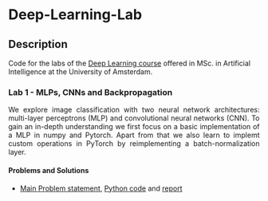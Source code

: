# Deep-Learning-Lab

## Description

Code for the labs of the [Deep Learning course](https://uvadlc.github.io/) offered in MSc. in Artificial Intelligence at the University of Amsterdam.

### Lab 1 - MLPs, CNNs and Backpropagation
<p align="justify">
We explore image classification with two neural network architectures: multi-layer perceptrons (MLP) and convolutional neural networks (CNN). To gain an in-depth understanding we first focus on a basic implementation of a MLP in numpy and Pytorch. Apart from that we also learn to implemt custom operations in PyTorch by  reimplementing a batch-normalization layer. 
</p>

#### Problems and Solutions
- [Main Problem statement](assignment_1/assignment_1.pdf), [Python code](assignment_1/CODE) and [report](assignment_1/Report_1.pdf)
